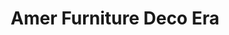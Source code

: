 ---
title: "Amer Furniture Deco Era"
url: /karachi/amer-furniture-deco-era-shop-no-t-6-hassan-appartment-ext-block-13-d-gulshan-e-iqbal-near-civic-cent-block-13-a-gulshan-e-iqbal-karachi/
shop: Möbel
---
